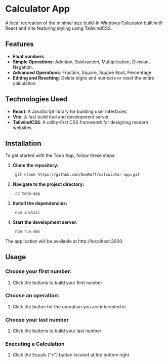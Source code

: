 # Calculator App

A local recreation of the minimal size build-in Windows Calculator built with React and Vite featuring styling using TailwindCSS.

## Features

- **Float numbers**
- **Simple Operations**: Addition, Subtraction, Multiplication, Division, Negation.
- **Advanced Operations**: Fraction, Square, Square Root, Percentage
- **Editing and Resetting**: Delete digits and numbers or reset the entire calculation.

## Technologies Used

- **React**: A JavaScript library for building user interfaces.
- **Vite**: A fast build tool and development server.
- **TailwindCSS**: A utility-first CSS framework for designing modern websites.

## Installation

To get started with the Todo App, follow these steps:

1. **Clone the repository:**

   ```bash
    git clone https://github.com/DomRuff/calculator-app.git
   ```

1. **Navigate to the project directory:**

   ```bash
    cd todo-app
   ```

1. **Install the dependencies:**

   ```bash
    npm install
   ```

1. **Start the development server:**
   ```bash
    npm run dev
   ```

The application will be available at http://localhost:3000.

## Usage

### Choose your first number:

1. Click the buttons to build your first number

### Choose an operation:

1. Click the button for the operation you are interested in

### Choose your last number

1. Click the buttons to build your last number

### Executing a Calculation

1. Click the Equals ("=") button located at the bottom right
